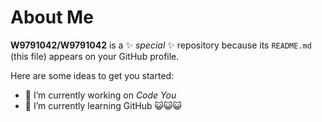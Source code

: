 # About Me


**W9791042/W9791042** is a ✨ _special_ ✨ repository because its `README.md` (this file) appears on your GitHub profile.

Here are some ideas to get you started:

- 🔭 I’m currently working on *Code You*
- 🌱 I’m currently learning GitHub
😺😺😺

